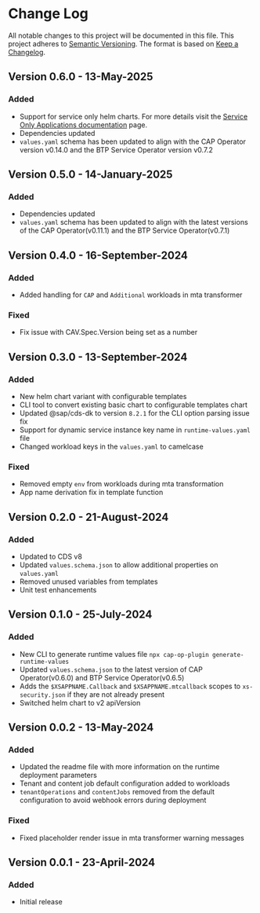 # Change Log

All notable changes to this project will be documented in this file. This project adheres to [Semantic Versioning](http://semver.org/). The format is based on [Keep a Changelog](http://keepachangelog.com/).

## Version 0.6.0 - 13-May-2025

### Added

- Support for service only helm charts. For more details visit the [Service Only Applications documentation](https://sap.github.io/cap-operator/docs/usage/services-workload/) page.
- Dependencies updated
- `values.yaml` schema has been updated to align with the CAP Operator version v0.14.0 and the BTP Service Operator version v0.7.2

## Version 0.5.0 - 14-January-2025

### Added

- Dependencies updated
- `values.yaml` schema has been updated to align with the latest versions of the CAP Operator(v0.11.1) and the BTP Service Operator(v0.7.1)

## Version 0.4.0 - 16-September-2024

### Added

- Added handling for `CAP` and `Additional` workloads in mta transformer

### Fixed

- Fix issue with CAV.Spec.Version being set as a number

## Version 0.3.0 - 13-September-2024

### Added

- New helm chart variant with configurable templates
- CLI tool to convert existing basic chart to configurable templates chart
- Updated @sap/cds-dk to version `8.2.1` for the CLI option parsing issue fix
- Support for dynamic service instance key name in `runtime-values.yaml` file
- Changed workload keys in the `values.yaml` to camelcase

### Fixed

- Removed empty `env` from workloads during mta transformation
- App name derivation fix in template function

## Version 0.2.0 - 21-August-2024

### Added

- Updated to CDS v8
- Updated `values.schema.json` to allow additional properties on `values.yaml`
- Removed unused variables from templates
- Unit test enhancements

## Version 0.1.0 - 25-July-2024

### Added

- New CLI to generate runtime values file `npx cap-op-plugin generate-runtime-values`
- Updated `values.schema.json` to the latest version of CAP Operator(v0.6.0) and BTP Service Operator(v0.6.5)
- Adds the `$XSAPPNAME.Callback` and `$XSAPPNAME.mtcallback` scopes to `xs-security.json` if they are not already present
- Switched helm chart to v2 apiVersion

## Version 0.0.2 - 13-May-2024

### Added

- Updated the readme file with more information on the runtime deployment parameters
- Tenant and content job default configuration added to workloads
- `tenantOperations` and `contentJobs` removed from the default configuration to avoid webhook errors during deployment

### Fixed

- Fixed placeholder render issue in mta transformer warning messages

## Version 0.0.1 - 23-April-2024

### Added

- Initial release
